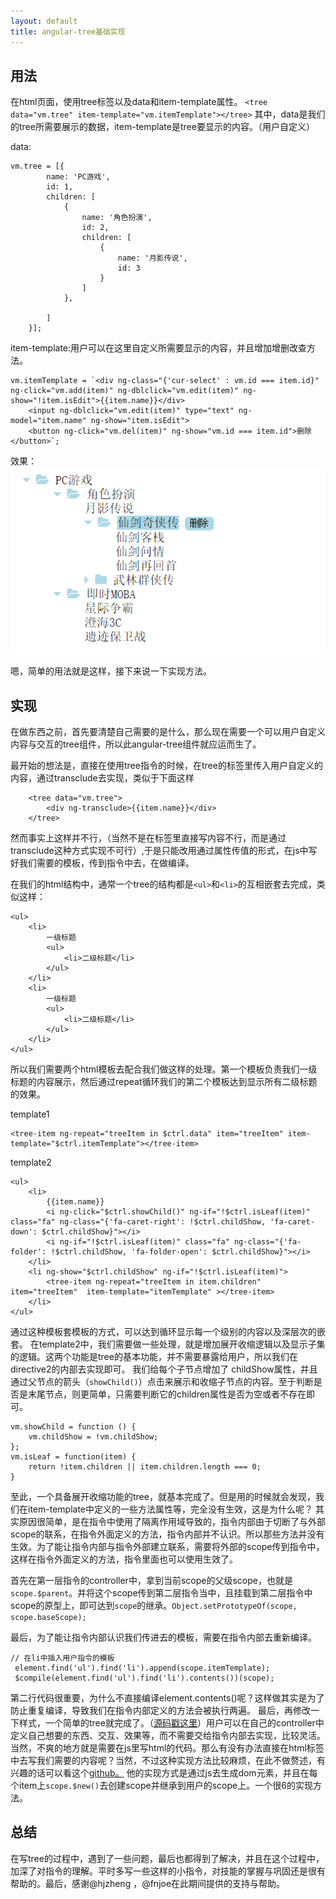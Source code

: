 ```yaml
---
layout: default
title: angular-tree基础实现
---
```

## 用法
在html页面，使用tree标签以及data和item-template属性。
`<tree data="vm.tree" item-template="vm.itemTemplate"></tree>`
其中，data是我们的tree所需要展示的数据，item-template是tree要显示的内容。（用户自定义）

data:

```
vm.tree = [{
        name: 'PC游戏',
        id: 1,
        children: [
            {
                name: '角色扮演',
                id: 2,
                children: [
                    {
                        name: '月影传说',
                        id: 3
                    }
                ]
            },

        ]
    }];
```

item-template:用户可以在这里自定义所需要显示的内容，并且增加增删改查方法。

```
vm.itemTemplate = `<div ng-class="{'cur-select' : vm.id === item.id}" ng-click="vm.add(item)" ng-dblclick="vm.edit(item)" ng-show="!item.isEdit">{{item.name}}</div>
    <input ng-dblclick="vm.edit(item)" type="text" ng-model="item.name" ng-show="item.isEdit">
    <button ng-click="vm.del(item)" ng-show="vm.id === item.id">删除</button>`;
```

效果：
![tree](https://github.com/mmmaming/angular-tree/blob/master/img/tree.png?raw=true)

嗯，简单的用法就是这样，接下来说一下实现方法。

## 实现

在做东西之前，首先要清楚自己需要的是什么，那么现在需要一个可以用户自定义内容与交互的tree组件，所以此angular-tree组件就应运而生了。

最开始的想法是，直接在使用tree指令的时候，在tree的标签里传入用户自定义的内容，通过transclude去实现，类似于下面这样
```
    <tree data="vm.tree">
        <div ng-transclude>{{item.name}}</div>
    </tree>
```
然而事实上这样并不行，（当然不是在标签里直接写内容不行，而是通过transclude这种方式实现不可行）,于是只能改用通过属性传值的形式，在js中写好我们需要的模板，传到指令中去，在做编译。

在我们的html结构中，通常一个tree的结构都是`<ul>`和`<li>`的互相嵌套去完成，类似这样：

```
<ul>
    <li>
        一级标题
        <ul>
            <li>二级标题</li>
        </ul>
    </li>
    <li>
        一级标题
        <ul>
            <li>二级标题</li>
        </ul>
    </li>
</ul>
```
所以我们需要两个html模板去配合我们做这样的处理。第一个模板负责我们一级标题的内容展示，然后通过repeat循环我们的第二个模板达到显示所有二级标题的效果。

template1

```
<tree-item ng-repeat="treeItem in $ctrl.data" item="treeItem" item-template="$ctrl.itemTemplate"></tree-item>
```

template2

```
<ul>
    <li>
        {{item.name}}
        <i ng-click="$ctrl.showChild()" ng-if="!$ctrl.isLeaf(item)" class="fa" ng-class="{'fa-caret-right': !$ctrl.childShow, 'fa-caret-down': $ctrl.childShow}"></i>
        <i ng-if="!$ctrl.isLeaf(item)" class="fa" ng-class="{'fa-folder': !$ctrl.childShow, 'fa-folder-open': $ctrl.childShow}"></i>
    </li>
    <li ng-show="$ctrl.childShow" ng-if="!$ctrl.isLeaf(item)">
        <tree-item ng-repeat="treeItem in item.children" item="treeItem"  item-template="itemTemplate" ></tree-item>
    </li>
</ul>
```
通过这种模板套模板的方式，可以达到循环显示每一个级别的内容以及深层次的嵌套。
在template2中，我们需要做一些处理，就是增加展开收缩逻辑以及显示子集的逻辑。这两个功能是tree的基本功能，并不需要暴露给用户，所以我们在directive2的内部去实现即可。
我们给每个子节点增加了 childShow属性，并且通过父节点的箭头（`showChild()`）点击来展示和收缩子节点的内容。至于判断是否是末尾节点，则更简单，只需要判断它的children属性是否为空或者不存在即可。

```
vm.showChild = function () {
    vm.childShow = !vm.childShow;
};
vm.isLeaf = function(item) {
    return !item.children || item.children.length === 0;
}
```

至此，一个具备展开收缩功能的tree，就基本完成了。但是用的时候就会发现，我们在item-template中定义的一些方法属性等，完全没有生效，这是为什么呢？
其实原因很简单，是在指令中使用了隔离作用域导致的，指令内部由于切断了与外部scope的联系，在指令外面定义的方法，指令内部并不认识。所以那些方法并没有生效。为了能让指令内部与指令外部建立联系，需要将外部的scope传到指令中，这样在指令外面定义的方法，指令里面也可以使用生效了。

首先在第一层指令的controller中，拿到当前scope的父级scope，也就是`scope.$parent`。并将这个scope传到第二层指令当中，且挂载到第二层指令中scope的原型上，即可达到`scope`的继承。`Object.setPrototypeOf(scope, scope.baseScope);
`

最后，为了能让指令内部认识我们传进去的模板，需要在指令内部去重新编译。

```
// 在li中插入用户指令的模板
 element.find('ul').find('li').append(scope.itemTemplate);
 $compile(element.find('ul').find('li').contents())(scope);
```
第二行代码很重要，为什么不直接编译element.contents()呢？这样做其实是为了防止重复编译，导致我们在指令内部定义的方法会被执行两遍。
最后，再修改一下样式，一个简单的tree就完成了。（[源码戳这里](https://github.com/mmmaming/angular-tree)）用户可以在自己的controller中定义自己想要的东西、交互、效果等，而不需要交给指令内部去实现，比较灵活。当然，不爽的地方就是需要在js里写html的代码。那么有没有办法直接在html标签中去写我们需要的内容呢？当然，不过这种实现方法比较麻烦，在此不做赘述，有兴趣的话可以看这个[github。](https://github.com/dump247/angular.tree)
他的实现方式是通过js去生成dom元素，并且在每个item上`scope.$new()`去创建scope并继承到用户的scope上。一个很6的实现方法。

## 总结
在写tree的过程中，遇到了一些问题，最后也都得到了解决，并且在这个过程中，加深了对指令的理解。平时多写一些这样的小指令，对技能的掌握与巩固还是很有帮助的。最后，感谢@hjzheng ，@fnjoe在此期间提供的支持与帮助。
